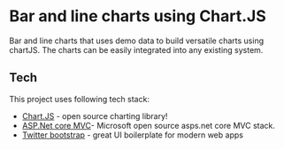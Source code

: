 # Bar and line charts using Chart.JS

Bar and line charts that uses demo data to build versatile charts using chartJS. The charts can be easily integrated into any existing system. 

## Tech
This project uses following tech stack:
* [Chart.JS](https://www.chartjs.org/) - open source charting library!
* [ASP.Net core MVC](https://docs.microsoft.com/en-us/aspnet/core/mvc/overview?view=aspnetcore-3.1)- Microsoft  open source asps.net core MVC stack.
* [Twitter bootstrap](https://getbootstrap.com/2.0.4/) - great UI boilerplate for modern web apps
